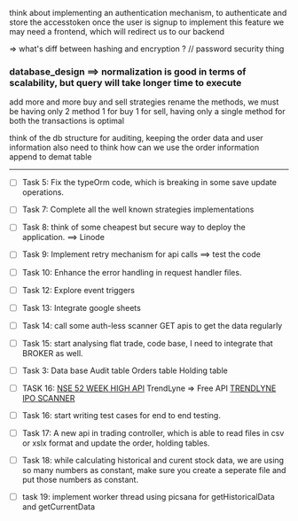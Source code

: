 think about implementing an authentication mechanism, to authenticate and store the accesstoken once the user is signup
to implement this feature we may need a frontend, which will redirect us to our backend


=> what's diff between hashing and encryption ? // password security thing

### database_design ==> normalization is good in terms of scalability, but query will take longer time to execute


add more and more buy and sell strategies
rename the methods, we must be having only 2 method 1 for buy 1 for sell, having only a single method for both the transactions is optimal

think of the db structure for auditing, keeping the order data and user information
also need to think how can we use the order information append to demat table

--------------------------------------------------------------------------
- [ ] Task 5:
Fix the typeOrm code, which is breaking in some save update operations.

- [ ] Task 7:
Complete all the well known strategies implementations

- [ ] Task 8:
think of some cheapest but secure way to deploy the application. ==> Linode

- [ ] Task 9:
Implement retry mechanism for api calls ==> test the code

- [ ] Task 10:
Enhance the error handling in request handler files.

- [ ] Task 12:
Explore event triggers

- [ ] Task 13:
Integrate google sheets

- [ ] Task 14:
call some auth-less scanner GET apis to get the data regularly

- [ ] Task 15:
start analysing flat trade, code base, I need to integrate that BROKER as well.

- [ ] Task 3: Data base
Audit table
Orders table
Holding table

- [ ] TASK 16:
[NSE 52 WEEK HIGH API](https://www.nseindia.com/api/live-analysis-data-52weekhighstock)
TrendLyne => Free API
[TRENDLYNE IPO SCANNER](https://trendlyne.com/ipo/api/screener/year/2024/)

- [ ] Task 16:
start writing test cases for end to end testing.

- [ ] Task 17:
A new api in trading controller, which is able to read files in csv or xslx format and update the order, holding tables.

- [ ] Task 18:
while calculating historical and curent stock data, we are using so many numbers as constant, make sure you create a seperate file and put those numbers as constant.

- [ ] task 19:
implement worker thread using picsana for getHistoricalData and getCurrentData